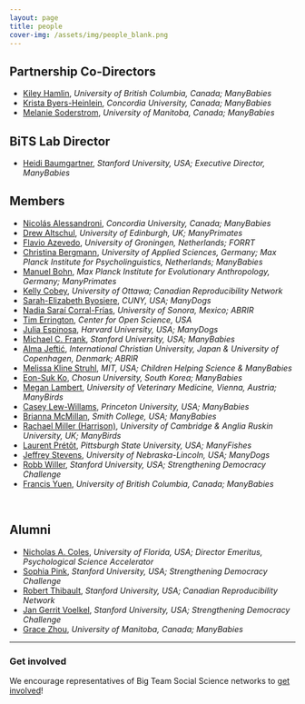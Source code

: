 ```yaml
---
layout: page
title: people
cover-img: /assets/img/people_blank.png
---
```



## Partnership Co-Directors
* [Kiley Hamlin](https://psych.ubc.ca/profile/kiley-hamlin/), *University of British Columbia, Canada; ManyBabies*
* [Krista Byers-Heinlein](https://www.concordia.ca/artsci/psychology/faculty.html?fpid=krista-byers-heinlein), *Concordia University, Canada; ManyBabies*
* [Melanie Soderstrom](https://home.cc.umanitoba.ca/~soderstr/), *University of Manitoba, Canada; ManyBabies*

## BiTS Lab Director
* [Heidi Baumgartner](https://profiles.stanford.edu/heidi-baumgartner), *Stanford University, USA; Executive Director, ManyBabies*

## Members
* [Nicolás Alessandroni](http://infantresearch.ca/team), *Concordia University, Canada; ManyBabies*
* [Drew Altschul](https://www.ed.ac.uk/profile/drewmaltschul), *University of Edinburgh, UK; ManyPrimates*
* [Flavio Azevedo](http://flavioazevedo.com/about), *University of Groningen, Netherlands; FORRT*
* [Christina Bergmann](https://www.mpi.nl/people/bergmann-christina), *University of Applied Sciences, Germany; Max Planck Institute for Psycholinguistics, Netherlands; ManyBabies*
* [Manuel Bohn](https://manuelbohn.github.io/), *Max Planck Institute for Evolutionary Anthropology, Germany; ManyPrimates*
* [Kelly Cobey](https://www.ottawaheart.ca/profile/cobey-kelly), *University of Ottawa; Canadian Reproducibility Network*
* [Sarah-Elizabeth Byosiere](https://www.gc.cuny.edu/people/sarah-elizabeth-byosiere), *CUNY, USA; ManyDogs*
* [Nadia Saraí Corral-Frías](https://investigadores.unison.mx/en/persons/nadia-sarai-corral-frias), *University of Sonora, Mexico; ABRIR*
* [Tim Errington](https://osf.io/alh38/), *Center for Open Science, USA*
* [Julia Espinosa](https://sites.google.com/view/jespinosa), *Harvard University, USA; ManyDogs*
* [Michael C. Frank](https://web.stanford.edu/~mcfrank/), *Stanford University, USA; ManyBabies*
* [Alma Jeftić](https://scholar.google.com/citations?hl=hr&user=oXBgT5IAAAAJ&scilu=&scisig=AMD79ooAAAAAXq25diM285kFt1dt_PGpX5fStWUWAcr_&gmla=AJsN-F77VWP7ByzcKTeyKVUFBEMMrhEt1Oo28IneH9WUpDk0B8NXc_lMDD_rBcEoIkFrjqcrXFdc9Sx4lPeyYZITuPtGSBZFo_qzJ_6zHHdLvyqPFT2_DOqdlWrWqliUGZ4r44PD6ELr&sciund=14116810897412037656), *International Christian University, Japan & University of Copenhagen, Denmark; ABRIR*
* [Melissa Kline Struhl](http://www.melissaklinestruhl.com), *MIT, USA; Children Helping Science & ManyBabies*
* [Eon-Suk Ko](https://sites.google.com/site/eonsuk/), *Chosun University, South Korea; ManyBabies*
* [Megan Lambert](https://www.researchgate.net/profile/Megan-Lambert), *University of Veterinary Medicine, Vienna, Austria; ManyBirds*
* [Casey Lew-Willams](https://psych.princeton.edu/person/casey-lew-williams), *Princeton University, USA; ManyBabies*
* [Brianna McMillan](https://www.smith.edu/academics/faculty/brianna-mcmillan), *Smith College, USA; ManyBabies*
* [Rachael Miller (Harrison)](https://www.drrachaelmiller.com/), *University of Cambridge & Anglia Ruskin University, UK; ManyBirds*
* [Laurent Prétôt](https://www.pittstate.edu/education/psychology-and-counseling/faculty-and-staff/laurent-pr%C3%A9t%C3%B4t.html), *Pittsburgh State University, USA; ManyFishes*
* [Jeffrey Stevens](https://dogcog.unl.edu/people), *University of Nebraska-Lincoln, USA; ManyDogs*
* [Robb Willer](https://sociology.stanford.edu/people/robb-willer), *Stanford University, USA; Strengthening Democracy Challenge*
* [Francis Yuen](https://cic.psych.ubc.ca/), *University of British Columbia, Canada; ManyBabies*

<br>

## Alumni
* [Nicholas A. Coles](https://scholars.ufl.edu/ncoles), *University of Florida, USA; Director Emeritus, Psychological Science Accelerator*
* [Sophia Pink](http://www.sophiapink.com), *Stanford University, USA; Strengthening Democracy Challenge*
* [Robert Thibault](https://www.robert-thibault.com/), *Stanford University, USA; Canadian Reproducibility Network*
* [Jan Gerrit Voelkel](https://sociology.stanford.edu/people/jan-gerrit-voelkel), *Stanford University, USA; Strengthening Democracy Challenge*
* [Grace Zhou](https://manybabies.github.io/people/), *University of Manitoba, Canada; ManyBabies*


***

### Get involved
We encourage representatives of Big Team Social Science networks to [get involved]({{site.baseurl}}/get_involved/)!


